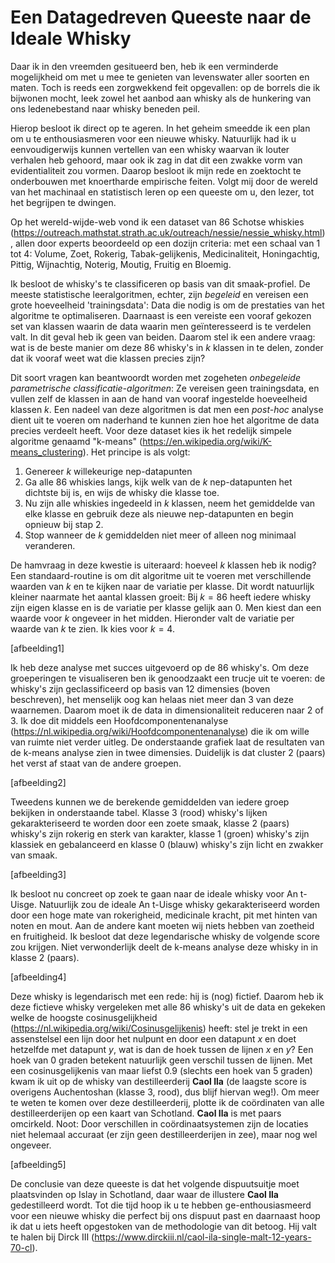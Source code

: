 # Een Datagedreven Queeste naar de Ideale Whisky

Daar ik in den vreemden gesitueerd ben, heb ik een verminderde mogelijkheid om met u mee te genieten van levenswater aller soorten en maten. Toch is reeds een zorgwekkend feit opgevallen: op de borrels die ik bijwonen mocht, leek zowel het aanbod aan whisky als de hunkering van ons ledenebestand naar whisky beneden peil.

Hierop besloot ik direct op te ageren. In het geheim smeedde ik een plan om u te enthousiasmeren voor een nieuwe whisky. Natuurlijk had ik u eenvoudigerwijs kunnen vertellen van een whisky waarvan ik louter verhalen heb gehoord, maar ook ik zag in dat dit een zwakke vorm van evidentialiteit zou vormen. Daarop besloot ik mijn rede en zoektocht te onderbouwen met knoertharde empirische feiten. Volgt mij door de wereld van het machinaal en statistisch leren op een queeste om u, den lezer, tot het begrijpen te dwingen.

Op het wereld-wijde-web vond ik een dataset van 86 Schotse whiskies (https://outreach.mathstat.strath.ac.uk/outreach/nessie/nessie_whisky.html), allen door experts beoordeeld op een dozijn criteria: met een schaal van 1 tot 4: Volume, Zoet, Rokerig, Tabak-gelijkenis, Medicinaliteit, Honingachtig, Pittig, Wijnachtig, Noterig, Moutig, Fruitig en Bloemig.

Ik besloot de whisky's te classificeren op basis van dit smaak-profiel. De meeste statistische leeralgoritmen, echter, zijn *begeleid* en vereisen een grote hoeveelheid 'trainingsdata': Data die nodig is om de prestaties van het algoritme te optimaliseren. Daarnaast is een vereiste een vooraf gekozen set van klassen waarin de data waarin men geïnteresseerd is te verdelen valt. In dit geval heb ik geen van beiden. Daarom stel ik een andere vraag: wat is de beste manier om deze 86 whisky's in $k$ klassen in te delen, zonder dat ik vooraf weet wat die klassen precies zijn?

Dit soort vragen kan beantwoordt worden met zogeheten *onbegeleide parametrische classificatie-algoritmen*: Ze vereisen geen trainingsdata, en vullen zelf de klassen in aan de hand van vooraf ingestelde hoeveelheid klassen $k$. Een nadeel van deze algoritmen is dat men een *post-hoc* analyse dient uit te voeren om naderhand te kunnen zien hoe het algoritme de data precies verdeelt heeft. Voor deze dataset kies ik het redelijk simpele algoritme genaamd "k-means" (https://en.wikipedia.org/wiki/K-means_clustering). Het principe is als volgt:

1. Genereer $k$ willekeurige nep-datapunten
2.  Ga alle 86 whiskies langs, kijk welk van de $k$ nep-datapunten het dichtste bij is, en wijs de whisky die klasse toe.
3. Nu zijn alle whiskies ingedeeld in $k$ klassen, neem het gemiddelde van elke klasse en gebruik deze als nieuwe nep-datapunten en begin opnieuw bij stap 2.
4. Stop wanneer de $k$ gemiddelden niet meer of alleen nog minimaal veranderen.

De hamvraag in deze kwestie is uiteraard: hoeveel $k$ klassen heb ik nodig? Een  standaard-routine is om dit algoritme uit te voeren met verschillende waarden van $k$ en te kijken naar de variatie per klasse. Dit wordt natuurlijk kleiner naarmate het aantal klassen groeit: Bij $k = 86$ heeft iedere whisky zijn eigen klasse en is de variatie per klasse gelijk aan $0$. Men kiest dan een waarde voor $k$ ongeveer in het midden. Hieronder valt de variatie per waarde van $k$ te zien. Ik kies voor $k = 4$.

[afbeelding1]

Ik heb deze analyse met succes uitgevoerd op de 86 whisky's. Om deze groeperingen te visualiseren ben ik genoodzaakt een trucje uit te voeren: de whisky's zijn geclassificeerd op basis van 12 dimensies (boven beschreven), het menselijk oog kan helaas niet meer dan 3 van deze waarnemen. Daarom moet ik de data in dimensionaliteit reduceren naar 2 of 3. Ik doe dit middels een Hoofdcomponentenanalyse (https://nl.wikipedia.org/wiki/Hoofdcomponentenanalyse) die ik om wille van ruimte niet verder uitleg. De onderstaande grafiek laat de resultaten van de k-means analyse zien in twee dimensies. Duidelijk is dat cluster 2 (paars) het verst af staat van de andere groepen.

[afbeelding2]

Tweedens kunnen we de berekende gemiddelden van iedere groep bekijken in onderstaande tabel. Klasse 3 (rood) whisky's lijken gekarakteriseerd te worden door een zoete smaak, klasse 2 (paars) whisky's zijn rokerig en sterk van karakter, klasse 1 (groen) whisky's zijn klassiek en gebalanceerd en klasse 0 (blauw) whisky's zijn licht en zwakker van smaak. 

[afbeelding3]

Ik besloot nu concreet op zoek te gaan naar de ideale whisky voor An t-Uisge. Natuurlijk zou de ideale An t-Uisge whisky gekarakteriseerd worden door een hoge mate van rokerigheid, medicinale kracht, pit met hinten van noten en mout. Aan de andere kant moeten wij niets hebben van zoetheid en fruitigheid. Ik besloot dat deze legendarische whisky de volgende score zou krijgen. Niet verwonderlijk deelt de k-means analyse deze whisky in in klasse 2 (paars). 

[afbeelding4]

Deze whisky is legendarisch met een rede: hij is (nog) fictief. Daarom heb ik deze fictieve whisky vergeleken met alle 86 whisky's uit de data en gekeken welke de hoogste cosinusgelijkheid (https://nl.wikipedia.org/wiki/Cosinusgelijkenis) heeft: stel je trekt in een assenstelsel een lijn door het nulpunt en door een datapunt $x$ en doet hetzelfde met datapunt $y$, wat is dan de hoek tussen de lijnen $x$ en $y$? Een hoek van $0$ graden betekent natuurlijk geen verschil tussen de lijnen. Met een cosinusgelijkenis van maar liefst $0.9$ (slechts een hoek van $5$ graden) kwam ik uit op de whisky van destilleerderij **Caol Ila** (de laagste score is overigens Auchentoshan (klasse 3, rood), dus blijf hiervan weg!). Om meer te weten te komen over deze destilleerderij, plotte ik de coördinaten van alle destilleerderijen op een kaart van Schotland. **Caol Ila** is met paars omcirkeld. Noot: Door verschillen in coördinaatsystemen zijn de locaties niet helemaal accuraat (er zijn geen destilleerderijen in zee), maar nog wel ongeveer.

[afbeelding5]

De conclusie van deze queeste is dat het volgende dispuutsuitje moet plaatsvinden op Islay in Schotland, daar waar de illustere **Caol Ila** gedestilleerd wordt. Tot die tijd hoop ik u te hebben ge-enthousiasmeerd voor een nieuwe whisky die perfect bij ons dispuut past en daarnaast hoop ik dat u iets heeft opgestoken van de methodologie van dit betoog. Hij valt te halen bij Dirck III (https://www.dirckiii.nl/caol-ila-single-malt-12-years-70-cl). 